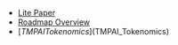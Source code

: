 - [Lite Paper](litepaper.md)
- [Roadmap Overview](roadmap)
- [$TMPAI Tokenomics]($TMPAI_Tokenomics)
